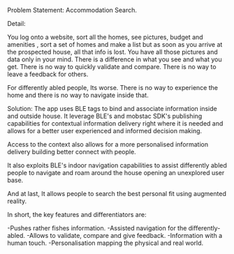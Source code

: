 Problem Statement: Accommodation Search. 

Detail: 

You log onto a website, sort all the homes, see pictures, budget and amenities , sort a set of homes and make a list but as soon as you arrive at the prospected house, all that info is lost. You have all those pictures and data only in your mind. There is a difference in what you see and what you get. There is no way to quickly validate and compare. There is no way to leave a feedback for others. 

For differently abled people, Its worse. There is no way to experience the home and there is no way to navigate inside that.

Solution: The app uses BLE tags to bind and associate information inside and outside house. It leverage BLE's and mobstac SDK's publishing capabilities for contextual information delivery right where it is needed and allows for a better user experienced and informed decision making. 

Access to the context also allows for a more personalised information delivery building better connect with people.

It also exploits BLE's indoor navigation capabilities to assist differently abled people to navigate and roam around the house opening an unexplored user base.

And at last, It allows people to search the best personal fit using augmented reality.

In short, the key features and differentiators are:

-Pushes rather fishes information.
-Assisted navigation for the differently-abled.
-Allows to validate, compare and give feedback.
-Information with a human touch.
-Personalisation mapping the physical and real world.
